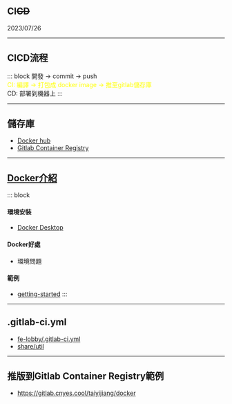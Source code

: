 
## CI~~CD~~
2023/07/26

---

## CICD流程
::: block <!-- element style="text-align: left"-->
開發 → commit → push\
<span class="hightlight">CI: 編譯 → 打包成 docker image → 推至gitlab儲存庫</span>\
CD: 部署到機器上 
:::

---

## 儲存庫
* [Docker hub](https://hub.docker.com/)
* [Gitlab Container Registry](https://gitlab.cnyes.cool/anue/frontend/fe-cnyes/container_registry)

---

## [Docker介紹](https://zh.wikipedia.org/zh-tw/Docker)

::: block <!-- element style="text-align: left" -->
####  環境安裝
* [Docker Desktop](https://www.docker.com/)<!-- element style="font-size: 32px" -->

#### Docker好處
* 環境問題<!-- element style="font-size: 32px" -->

#### 範例
* [getting-started](https://hub.docker.com/r/docker/getting-started)<!-- element style="font-size: 32px" -->
:::


---

## .gitlab-ci.yml
* [fe-lobby/.gitlab-ci.yml](https://gitlab.cnyes.cool/anue/frontend/fe-lobby/-/blob/develop/.gitlab-ci.yml)
* [share/util](https://gitlab.cnyes.cool/share/util)

---

## 推版到Gitlab Container Registry範例
* https://gitlab.cnyes.cool/taiyijiang/docker

<style>
.hightlight {
	color: yellow;
}
.green {
	color: green;
}
</style>
